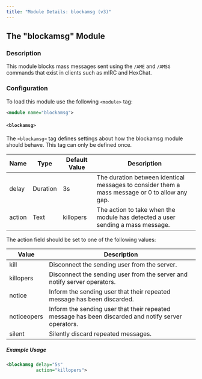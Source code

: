 ```yaml
---
title: "Module Details: blockamsg (v3)"
---
```


## The "blockamsg" Module

### Description

This module blocks mass messages sent using the `/AME` and `/AMSG` commands that exist in clients such as mIRC and HexChat.

### Configuration

To load this module use the following `<module>` tag:

```xml
<module name="blockamsg">
```

#### `<blockamsg>`

The `<blockamsg>` tag defines settings about how the blockamsg module should behave. This tag can only be defined once.

Name   | Type     | Default Value | Description
------ | -------- | ------------- | -----------
delay  | Duration | 3s            | The duration between identical messages to consider them a mass message or 0 to allow any gap.
action | Text     | killopers     | The action to take when the module has detected a user sending a mass message.

The action field should be set to one of the following values:

Value       | Description
----------- | -----------
kill        | Disconnect the sending user from the server.
killopers   | Disconnect the sending user from the server and notify server operators.
notice      | Inform the sending user that their repeated message has been discarded.
noticeopers | Inform the sending user that their repeated message has been discarded and notify server operators.
silent      | Silently discard repeated messages.

##### Example Usage

```xml
<blockamsg delay="5s"
           action="killopers">
```
